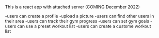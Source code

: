 This is a react app with attached server
(COMING December 2022)


-users can create a profile
    -upload a picture
-users can find other users in their area
-users can track their gym progress
-users can set gym goals
-users can use a preset workout list
-users can create a custome workout list